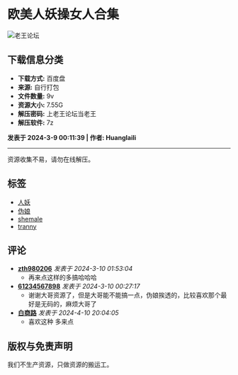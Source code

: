 # 欧美人妖操女人合集

![老王论坛](./template/laowang/deancss/logo.png)

## 下载信息分类
- **下载方式:** 百度盘
- **来源:** 自行打包
- **文件数量:** 9v
- **资源大小:** 7.55G
- **解压密码:** 上老王论坛当老王
- **解压软件:** 7z

**发表于 2024-3-9 00:11:39 | 作者: Huanglaili**

***

资源收集不易，请勿在线解压。

## 标签
- [人妖](misc.php?mod=tag&id=1922)
- [伪娘](misc.php?mod=tag&id=4111)
- [shemale](misc.php?mod=tag&id=7091)
- [tranny](misc.php?mod=tag&id=37684)

## 评论
- **[zth980206](space-uid-3802310.html)** _发表于 2024-3-10 01:53:04_
  - 再来点这样的多搞哈哈哈
- **[61234567898](space-uid-1823536.html)** _发表于 2024-3-10 00:27:17_
  - 谢谢大哥资源了，但是大哥能不能搞一点，伪娘挨透的，比较喜欢那个最好是无码的，麻烦大哥了
- **[白商路](space-uid-1129926.html)** _发表于 2024-4-10 20:04:05_
  - 喜欢这种 多来点

## 版权与免责声明
我们不生产资源，只做资源的搬运工。
<!-- tcd_original_link https://97qkh23.com/forum.php?mod=viewthread&tid=1303399 -->
